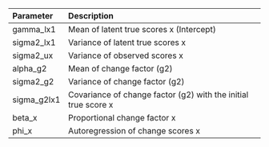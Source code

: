 | Parameter    | Description                                                    |
| :----------- | :------------------------------------------------------------- |
| gamma\_lx1   | Mean of latent true scores x (Intercept)                       |
| sigma2\_lx1  | Variance of latent true scores x                               |
| sigma2\_ux   | Variance of observed scores x                                  |
| alpha\_g2    | Mean of change factor (g2)                                     |
| sigma2\_g2   | Variance of change factor (g2)                                 |
| sigma\_g2lx1 | Covariance of change factor (g2) with the initial true score x |
| beta\_x      | Proportional change factor x                                    |
| phi\_x       | Autoregression of change scores x                              |
